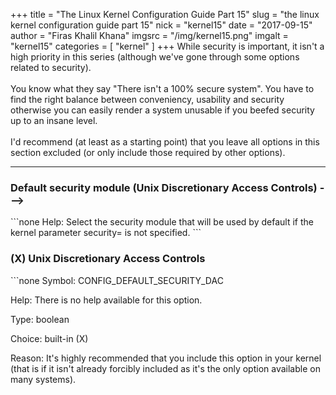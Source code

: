 +++
title = "The Linux Kernel Configuration Guide Part 15"
slug = "the linux kernel configuration guide part 15"
nick = "kernel15"
date = "2017-09-15"
author = "Firas Khalil Khana"
imgsrc = "/img/kernel15.png"
imgalt = "kernel15"
categories = [ "kernel" ]
+++
While security is important, it isn't a high priority in this series (although we've gone through some options related to security).
<br/>
<br/>
You know what they say "There isn't a 100% secure system". You have to find the right balance between conveniency, usability and security otherwise you can easily render a system unusable if you beefed security up to an insane level.
<br/>
<br/>
I'd recommend (at least as a starting point) that you leave all options in this section excluded (or only include those required by other options).
<hr/>
<h3>Default security module (Unix Discretionary Access Controls)  ---></h3>
```none
Help:       Select the security module that will be used by default if the
            kernel parameter security= is not specified.
```
<h3>(X) Unix Discretionary Access Controls</h3>
```none
Symbol:     CONFIG_DEFAULT_SECURITY_DAC

Help:       There is no help available for this option.

Type:       boolean

Choice:     built-in (X)

Reason:     It's highly recommended that you include this option in your kernel
            (that is if it isn't already forcibly included as it's the only
            option available on many systems).
```
